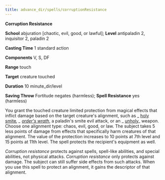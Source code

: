 ```yaml
---
title: advance_dir/spells/corruptionResistance
---
```

 **Corruption Resistance**

**School** abjuration [chaotic, evil, good, or lawful]; **Level** antipaladin 2, inquisitor 2, paladin 2

**Casting Time** 1 standard action

**Components** V, S, DF

**Range** touch

**Target** creature touched

**Duration** 10 minute_dir/level

**Saving Throw** Fortitude negates (harmless); **Spell Resistance** yes (harmless)

You grant the touched creature limited protection from magical effects that inflict damage based on the target creature's alignment, such as _ [holy smite](../../spell_dir/holySmite#_holy-smite)_, _ [order's wrath](../../spell_dir/orderSWrath#_order-s-wrath)_, a paladin's smite evil attack, or an _ [unholy](../../magicItem_dir/weapons#_unholy)_ weapon. Choose one alignment type: chaos, evil, good, or law. The subject takes 5 less points of damage from effects that specifically harm creatures of that alignment. The value of the protection increases to 10 points at 7th level and 15 points at 11th level. The spell protects the recipient's equipment as well.

_Corruption resistance_ protects against spells, spell-like abilities, and special abilities, not physical attacks. _Corruption resistance_ only protects against damage. The subject can still suffer side effects from such attacks. When you use this spell to protect an alignment, it gains the descriptor of that alignment.

